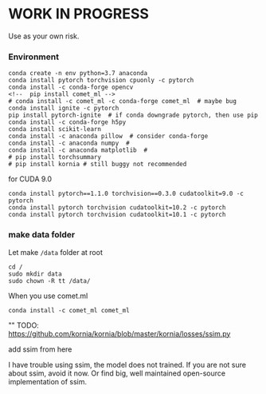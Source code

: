 # WORK IN PROGRESS

Use as your own risk. 


### Environment
```
conda create -n env python=3.7 anaconda
conda install pytorch torchvision cpuonly -c pytorch 
conda install -c conda-forge opencv
<!--  pip install comet_ml -->
# conda install -c comet_ml -c conda-forge comet_ml  # maybe bug
conda install ignite -c pytorch
pip install pytorch-ignite  # if conda downgrade pytorch, then use pip
conda install -c conda-forge h5py
conda install scikit-learn
conda install -c anaconda pillow  # consider conda-forge
conda install -c anaconda numpy  # 
conda install -c anaconda matplotlib  # 
# pip install torchsummary 
# pip install kornia # still buggy not recommended 
```

for CUDA 9.0

```shell script
conda install pytorch==1.1.0 torchvision==0.3.0 cudatoolkit=9.0 -c pytorch
conda install pytorch torchvision cudatoolkit=10.2 -c pytorch
conda install pytorch torchvision cudatoolkit=10.1 -c pytorch
```

### make data folder
Let make `/data` folder at root
```
cd /
sudo mkdir data
sudo chown -R tt /data/
```

When you use comet.ml
```shell script
conda install -c comet_ml comet_ml 
```

""
TODO: 
https://github.com/kornia/kornia/blob/master/kornia/losses/ssim.py

add ssim from here

I have trouble using ssim, the model does not trained. If you are not sure about ssim, avoid it now. Or find big, well maintained open-source implementation of ssim.
